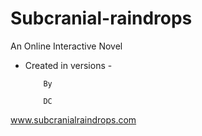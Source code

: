 # Subcranial-raindrops

An Online Interactive Novel
- Created in versions -

          By

          DC
          
www.subcranialraindrops.com
